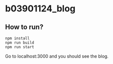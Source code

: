 # b03901124_blog

## How to run?

``` 
npm install
npm run build
npm run start
```

Go to localhost:3000 and you should see the blog.
